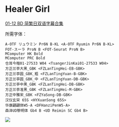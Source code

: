 # Healer Girl

[01-12 BD 简繁日双语字幕合集](https://github.com/Nekomoekissaten-SUB/Nekomoekissaten-Storage/releases/download/subtitle_pkg/Healer_Girl_BD_JPCH.7z)

所需字体：
```
A-OTF リュウミン Pr6N B-KL <A-OTF Ryumin Pr6N B-KL>
FOT-スーラ ProN B <FOT-Seurat ProN B>
MComputer HK Bold
MComputer PRC Bold
仓耳今楷01-27533 W04 <TsangerJinKai01-27533 W04>
方正兰亭大黑_GBK <FZLanTingHei-EB-GBK>
方正兰亭圆_GBK_粗 <FZLanTingYuan-B-GBK>
方正兰亭圆_GBK_中 <FZLanTingYuan-DB-GBK>
方正兰亭中黑_GBK <FZLanTingHei-DB-GBK>
方正兰亭准黑_GBK <FZLanTingHei-M-GBK>
方正中雅宋_GBK <FZYaSong-DB-GBK>
汉仪玄宋 65S <HYXuanSong 65S>
华康翩翩体W5-A <DFHanziPenW5-A>
森泽UD黎明体 Gb4 B <UD Reimin SC Gb4 B>
```

![](https://nekomoe.pages.dev/images/2022-04/healergirl.jpg)
